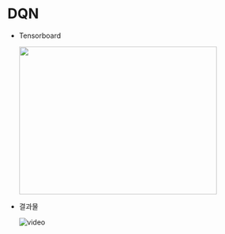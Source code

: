 # **DQN**

* Tensorboard

    <img src="info.PNG" height = "300px" width="400px"/> 

* 결과물
    
    ![video](CartPole.gif)




